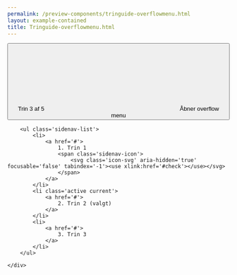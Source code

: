 ```yaml
--- 
permalink: /preview-components/tringuide-overflowmenu.html
layout: example-contained 
title: Tringuide-overflowmenu.html
---
```

<div class="overflow-menu  overflow-menu--open-right ">
    <button class="button-overflow-menu js-dropdown "
        data-js-target="#overflow5" aria-haspopup="true"
        aria-expanded="false">
        Trin 3 af 5
        <svg class="icon-svg" aria-hidden="true" focusable="false" tabindex="-1"><use xlink:href="#menu-down"></use></svg>
        <span class="sr-only">Åbner overflow menu</span>
    </button>
    <div class="overflow-menu-inner" id="overflow5" aria-hidden="true">

        <ul class='sidenav-list'>
            <li>
                <a href='#'>
                    1. Trin 1
                    <span class='sidenav-icon'>
                        <svg class='icon-svg' aria-hidden='true' focusable='false' tabindex='-1'><use xlink:href='#check'></use></svg>
                    </span>
                </a>
            </li>
            <li class='active current'>
                <a href='#'>
                    2. Trin 2 (valgt)
                </a>
            </li>
            <li>
                <a href='#'>
                    3. Trin 3
                </a>
            </li>
        </ul>

    </div>
</div>